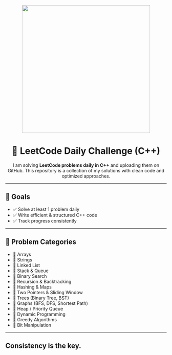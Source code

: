 <p align="center">
  <img src="https://media.giphy.com/media/v1.Y2lkPTc5MGI3NjExMDRtNXRoYWw4czY0eHBsY3l0dTh0N2s2emg1emk2bDZ3cms1OTdjbCZlcD12MV9naWZzX3NlYXJjaCZjdD1n/qgQUggAC3Pfv687qPC/giphy.gif" width="400" />
</p>

<h1 align="center">🚀 LeetCode Daily Challenge (C++)</h1>

<p align="center">
  I am solving <b>LeetCode problems daily in C++</b> and uploading them on GitHub.  
  This repository is a collection of my solutions with clean code and optimized approaches.
</p>

---

## 🎯 Goals
- ✅ Solve at least 1 problem daily  
- ✅ Write efficient & structured C++ code  
- ✅ Track progress consistently  

---

## 📂 Problem Categories
- 🔹 Arrays  
- 🔹 Strings  
- 🔹 Linked List  
- 🔹 Stack & Queue  
- 🔹 Binary Search  
- 🔹 Recursion & Backtracking  
- 🔹 Hashing & Maps  
- 🔹 Two Pointers & Sliding Window  
- 🔹 Trees (Binary Tree, BST)  
- 🔹 Graphs (BFS, DFS, Shortest Path)  
- 🔹 Heap / Priority Queue  
- 🔹 Dynamic Programming  
- 🔹 Greedy Algorithms  
- 🔹 Bit Manipulation
  
---

## Consistency is the key. 
